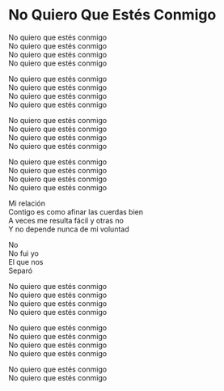 # No Quiero Que Estés Conmigo  

No quiero que estés conmigo  
No quiero que estés conmigo  
No quiero que estés conmigo  
No quiero que estés conmigo  

No quiero que estés conmigo  
No quiero que estés conmigo  
No quiero que estés conmigo  
No quiero que estés conmigo  

No quiero que estés conmigo  
No quiero que estés conmigo  
No quiero que estés conmigo  
No quiero que estés conmigo  

No quiero que estés conmigo  
No quiero que estés conmigo  
No quiero que estés conmigo  
No quiero que estés conmigo  

Mi relación  
Contigo es como afinar las cuerdas bien  
A veces me resulta fácil y otras no  
Y no depende nunca de mi voluntad  

No  
No fui yo  
El que nos  
Separó  

No quiero que estés conmigo  
No quiero que estés conmigo  
No quiero que estés conmigo  
No quiero que estés conmigo  

No quiero que estés conmigo  
No quiero que estés conmigo  
No quiero que estés conmigo  
No quiero que estés conmigo  

No quiero que estés conmigo  
No quiero que estés conmigo  
